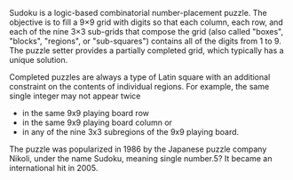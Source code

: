 Sudoku is a logic-based combinatorial number-placement puzzle. The objective is to fill a 9×9 grid with digits so that each column, each row, and each of the nine 3×3 sub-grids that compose the grid (also called "boxes", "blocks", "regions", or "sub-squares") contains all of the digits from 1 to 9. The puzzle setter provides a partially completed grid, which typically has a unique solution.

Completed puzzles are always a type of Latin square with an additional constraint on the contents of individual regions. For example, the same single integer may not appear twice

  * in the same 9x9 playing board row
  * in the same 9x9 playing board column or
  * in any of the nine 3x3 subregions of the 9x9 playing board.

The puzzle was popularized in 1986 by the Japanese puzzle company Nikoli, under the name Sudoku, meaning single number.5? It became an international hit in 2005.